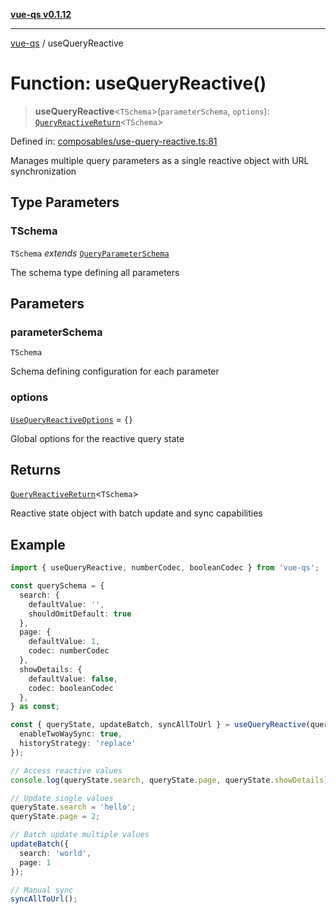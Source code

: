 [**vue-qs v0.1.12**](../README.md)

***

[vue-qs](../README.md) / useQueryReactive

# Function: useQueryReactive()

> **useQueryReactive**\<`TSchema`\>(`parameterSchema`, `options`): [`QueryReactiveReturn`](../type-aliases/QueryReactiveReturn.md)\<`TSchema`\>

Defined in: [composables/use-query-reactive.ts:81](https://github.com/iamsomraj/vue-qs/blob/25821b36b15a9ec7f33138992536e546f5649808/src/composables/use-query-reactive.ts#L81)

Manages multiple query parameters as a single reactive object with URL synchronization

## Type Parameters

### TSchema

`TSchema` *extends* [`QueryParameterSchema`](../type-aliases/QueryParameterSchema.md)

The schema type defining all parameters

## Parameters

### parameterSchema

`TSchema`

Schema defining configuration for each parameter

### options

[`UseQueryReactiveOptions`](../type-aliases/UseQueryReactiveOptions.md) = `{}`

Global options for the reactive query state

## Returns

[`QueryReactiveReturn`](../type-aliases/QueryReactiveReturn.md)\<`TSchema`\>

Reactive state object with batch update and sync capabilities

## Example

```typescript
import { useQueryReactive, numberCodec, booleanCodec } from 'vue-qs';

const querySchema = {
  search: {
    defaultValue: '',
    shouldOmitDefault: true
  },
  page: {
    defaultValue: 1,
    codec: numberCodec
  },
  showDetails: {
    defaultValue: false,
    codec: booleanCodec
  },
} as const;

const { queryState, updateBatch, syncAllToUrl } = useQueryReactive(querySchema, {
  enableTwoWaySync: true,
  historyStrategy: 'replace'
});

// Access reactive values
console.log(queryState.search, queryState.page, queryState.showDetails);

// Update single values
queryState.search = 'hello';
queryState.page = 2;

// Batch update multiple values
updateBatch({
  search: 'world',
  page: 1
});

// Manual sync
syncAllToUrl();
```
